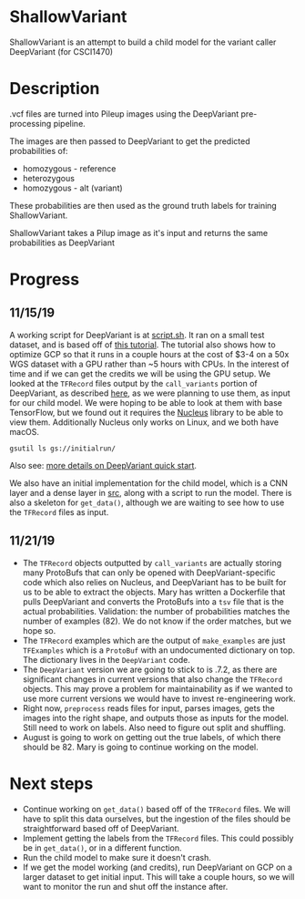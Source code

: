 # ShallowVariant

ShallowVariant is an attempt to build a child model for the variant caller DeepVariant (for CSCI1470)

# Description

.vcf files are turned into Pileup images using the DeepVariant pre-processing pipeline.

The images are then passed to DeepVariant to get the predicted probabilities of:
* homozygous - reference
* heterozygous
* homozygous - alt (variant)

These probabilities are then used as the ground truth labels for training ShallowVariant.

ShallowVariant takes a Pilup image as it's input and returns the same probabilities as DeepVariant

# Progress

## 11/15/19

A working script for DeepVariant is at [script.sh](./script.sh). It ran on a small test dataset, and is based off of [this tutorial](https://cloud.google.com/life-sciences/docs/tutorials/deepvariant). The tutorial also shows how to optimize GCP so that it runs in a couple hours at the cost of $3-4 on a 50x WGS dataset with a GPU rather than ~5 hours with CPUs. In the interest of time and if we can get the credits we will be using the GPU setup. We looked at the `TFRecord` files output by the `call_variants` portion of DeepVariant, as described [here](https://github.com/google/deepvariant/blob/r0.9/docs/deepvariant-details.md), as we were planning to use them, as input for our child model. We were hoping to be able to look at them with base TensorFlow, but we found out it requires the [Nucleus](https://github.com/google/nucleus) library to be able to view them. Additionally Nucleus only works on Linux, and we both have macOS.

```
gsutil ls gs://initialrun/
```

Also see: [more details on DeepVariant quick start](https://github.com/google/deepvariant/blob/r0.9/docs/deepvariant-quick-start.md).

We also have an initial implementation for the child model, which is a CNN layer and a dense layer in [src](./src), along with a script to run the model. There is also a skeleton for `get_data()`, although we are waiting to see how to use the `TFRecord` files as input.

## 11/21/19

 * The `TFRecord` objects outputted by `call_variants` are actually storing many ProtoBufs that can only be opened with DeepVariant-specific code which also relies on Nucleus, and DeepVariant has to be built for us to be able to extract the objects. Mary has written a Dockerfile that pulls DeepVariant and converts the ProtoBufs into a `tsv` file that is the actual probabilities. Validation: the number of probabilities matches the number of examples (82). We do not know if the order matches, but we hope so.
 * The `TFRecord` examples which are the output of `make_examples` are just `TFExamples` which is a `ProtoBuf` with an undocumented dictionary on top. The dictionary lives in the `DeepVariant` code.
 * The `DeepVariant` version we are going to stick to is .7.2, as there are significant changes in current versions that also change the `TFRecord` objects. This may prove a problem for maintainability as if we wanted to use more current versions we would have to invest re-engineering work.
 * Right now, `preprocess` reads files for input, parses images, gets the images into the right shape, and outputs those as inputs for the model. Still need to work on labels. Also need to figure out split and shuffling.
 * August is going to work on getting out the true labels, of which there should be 82. Mary is going to continue working on the model.

# Next steps

 * Continue working on `get_data()` based off of the `TFRecord` files. We will have to split this data ourselves, but the ingestion of the files should be straightforward based off of DeepVariant.
 * Implement getting the labels from the `TFRecord` files. This could possibly be in `get_data()`, or in a different function.
 * Run the child model to make sure it doesn't crash.
 * If we get the model working (and credits), run DeepVariant on GCP on a larger dataset to get initial input. This will take a couple hours, so we will want to monitor the run and shut off the instance after.
